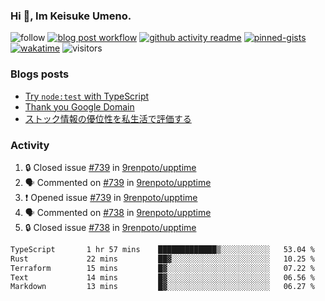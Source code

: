 ### Hi 👋, Im Keisuke Umeno.

<!--
**9renpoto/9renpoto** is a ✨ _special_ ✨ repository because its `README.md` (this file) appears on your GitHub profile.

Here are some ideas to get you started:

- 🔭 I’m currently working on ...
- 🌱 I’m currently learning ...
- 👯 I’m looking to collaborate on ...
- 🤔 I’m looking for help with ...
- 💬 Ask me about ...
- 📫 How to reach me: ...
- 😄 Pronouns: ...
- ⚡ Fun fact: ...
-->

![follow](https://img.shields.io/github/followers/9renpoto?label=Follow&style=social)
[![blog post workflow](https://github.com/9renpoto/9renpoto/actions/workflows/blog.yml/badge.svg)](https://github.com/9renpoto/9renpoto/actions/workflows/blog.yml)
[![github activity readme](https://github.com/9renpoto/9renpoto/actions/workflows/activity.yml/badge.svg)](https://github.com/9renpoto/9renpoto/actions/workflows/activity.yml)
[![pinned-gists](https://github.com/9renpoto/9renpoto/actions/workflows/pin-gist.yml/badge.svg)](https://github.com/9renpoto/9renpoto/actions/workflows/pin-gist.yml)
[![wakatime](https://github.com/9renpoto/9renpoto/actions/workflows/waka-readme-status.yml/badge.svg)](https://github.com/9renpoto/9renpoto/actions/workflows/waka-readme-status.yml)
![visitors](https://komarev.com/ghpvc/?username=9renpoto&label=Profile%20views&color=0e75b6&style=flat)

### Blogs posts

<!-- BLOG-POST-LIST:START -->
- [Try `node:test` with TypeScript](https://9renpoto.win/entry/2023/07/23/node-test-runner)
- [Thank you Google Domain](https://9renpoto.win/entry/2023/07/08/new-domain)
- [ストック情報の優位性を私生活で評価する](https://9renpoto.win/entry/2023/05/28/stock)
<!-- BLOG-POST-LIST:END -->

### Activity

<!--START_SECTION:activity-->
1. 🔒 Closed issue [#739](https://github.com/9renpoto/upptime/issues/739) in [9renpoto/upptime](https://github.com/9renpoto/upptime)
2. 🗣 Commented on [#739](https://github.com/9renpoto/upptime/issues/739#issuecomment-1692363353) in [9renpoto/upptime](https://github.com/9renpoto/upptime)
3. ❗ Opened issue [#739](https://github.com/9renpoto/upptime/issues/739) in [9renpoto/upptime](https://github.com/9renpoto/upptime)
4. 🗣 Commented on [#738](https://github.com/9renpoto/upptime/issues/738#issuecomment-1691985456) in [9renpoto/upptime](https://github.com/9renpoto/upptime)
5. 🔒 Closed issue [#738](https://github.com/9renpoto/upptime/issues/738) in [9renpoto/upptime](https://github.com/9renpoto/upptime)
<!--END_SECTION:activity-->

<!--START_SECTION:waka-->

```txt
TypeScript       1 hr 57 mins    █████████████▒░░░░░░░░░░░   53.04 %
Rust             22 mins         ██▓░░░░░░░░░░░░░░░░░░░░░░   10.25 %
Terraform        15 mins         █▓░░░░░░░░░░░░░░░░░░░░░░░   07.22 %
Text             14 mins         █▓░░░░░░░░░░░░░░░░░░░░░░░   06.56 %
Markdown         13 mins         █▓░░░░░░░░░░░░░░░░░░░░░░░   06.27 %
```

<!--END_SECTION:waka-->
